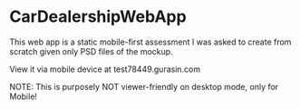 # CarDealershipWebApp

This web app is a static mobile-first assessment I was asked to create from scratch given only PSD files of the mockup.

View it via mobile device at test78449.gurasin.com

NOTE: This is purposely NOT viewer-friendly on desktop mode, only for Mobile!

